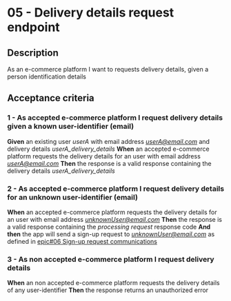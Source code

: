 # 05 - Delivery details request endpoint

## Description
As an e-commerce platform I want to requests delivery details, given a person identification details

## Acceptance criteria

### 1 - As accepted e-commerce platform I request delivery details given a known user-identifier (email)

**Given** an existing user *userA* with email address *userA@email.com* and delivery details *userA_delivery_details*
**When** an accepted e-commerce platform requests the delivery details for an user with email address *userA@email.com*
**Then** the response is a valid response containing the delivery details *userA_delivery_details*

### 2 - As accepted e-commerce platform I request delivery details for an unknown user-identifier (email)

**When** an accepted e-commerce platform requests the delivery details for an user with email address *unknownUser@email.com*
**Then** the response is a valid response containing the *processing request* response code
**And then** the app will send a sign-up request to *unknownUser@email.com* as defined in [epic#06 Sign-up request communications](06_Sign_up_request_communications.md)

### 3 - As non accepted e-commerce platform I request delivery details

**When** an non accepted e-commerce platform requests the delivery details of any user-identifier
**Then** the response returns an unauthorized error

